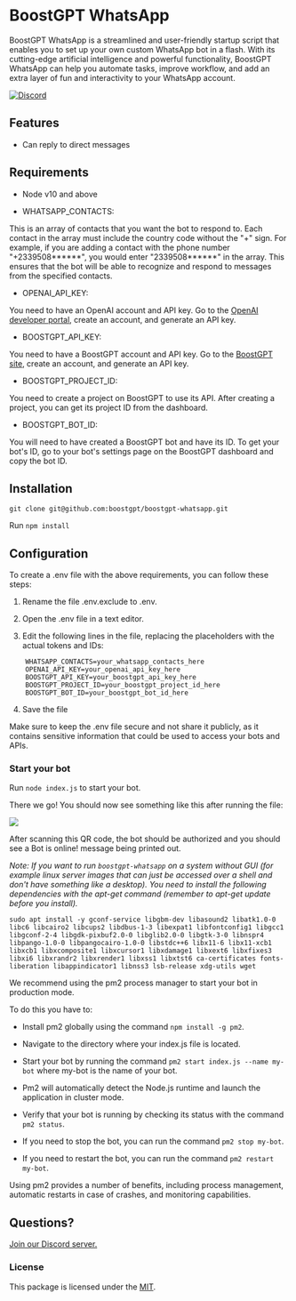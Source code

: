 # BoostGPT WhatsApp

BoostGPT WhatsApp is a streamlined and user-friendly startup script that enables you to set up your own custom WhatsApp bot in a flash. With its cutting-edge artificial intelligence and powerful functionality, BoostGPT WhatsApp can help you automate tasks, improve workflow, and add an extra layer of fun and interactivity to your WhatsApp account.

<a href="https://discord.gg/FPTmDNjA"><img src="https://img.shields.io/discord/1100801013121822770?color=%bbccff&label=Discord" alt="Discord"></a>


## Features

- Can reply to direct messages


## Requirements

* Node v10 and above

* WHATSAPP_CONTACTS:

This is an array of contacts that you want the bot to respond to. Each contact in the array must include the country code without the "+" sign. For example, if you are adding a contact with the phone number "+2339508******", you would enter "2339508******" in the array. This ensures that the bot will be able to recognize and respond to messages from the specified contacts.


* OPENAI_API_KEY:

You need to have an OpenAI account and API key.
Go to the [OpenAI developer portal](https://platform.openai.com/), create an account, and generate an API key.

* BOOSTGPT_API_KEY:

You need to have a BoostGPT account and API key.
Go to the [BoostGPT site](https://boostgpt.co), create an account, and generate an API key.

* BOOSTGPT_PROJECT_ID:

You need to create a project on BoostGPT to use its API.
After creating a project, you can get its project ID from the dashboard.

* BOOSTGPT_BOT_ID:

You will need to have created a BoostGPT bot and have its ID.
To get your bot's ID, go to your bot's settings page on the BoostGPT dashboard and copy the bot ID.



## Installation

`git clone git@github.com:boostgpt/boostgpt-whatsapp.git`

Run `npm install`

## Configuration

To create a .env file with the above requirements, you can follow these steps:

1. Rename the file .env.exclude to .env.

2. Open the .env file in a text editor.

3. Edit the following lines in the file, replacing the placeholders with the actual tokens and IDs:

```
    WHATSAPP_CONTACTS=your_whatsapp_contacts_here
    OPENAI_API_KEY=your_openai_api_key_here
    BOOSTGPT_API_KEY=your_boostgpt_api_key_here
    BOOSTGPT_PROJECT_ID=your_boostgpt_project_id_here
    BOOSTGPT_BOT_ID=your_boostgpt_bot_id_here
```

4. Save the file

Make sure to keep the .env file secure and not share it publicly, as it contains sensitive information that could be used to access your bots and APIs.


### Start your bot

Run `node index.js` to start your bot. 

There we go! You should now see something like this after running the file:

<img src="https://wwebjs.dev/assets/img/qr-gen.e20f2e8c.png" />

After scanning this QR code, the bot should be authorized and you should see a Bot is online! message being printed out.

*Note: If you want to run `boostgpt-whatsapp` on a system without GUI (for example linux server images that can just be accessed over a shell and don't have something like a desktop). You need to install the following dependencies with the apt-get command (remember to apt-get update before you install).*

`sudo apt install -y gconf-service libgbm-dev libasound2 libatk1.0-0 libc6 libcairo2 libcups2 libdbus-1-3 libexpat1 libfontconfig1 libgcc1 libgconf-2-4 libgdk-pixbuf2.0-0 libglib2.0-0 libgtk-3-0 libnspr4 libpango-1.0-0 libpangocairo-1.0-0 libstdc++6 libx11-6 libx11-xcb1 libxcb1 libxcomposite1 libxcursor1 libxdamage1 libxext6 libxfixes3 libxi6 libxrandr2 libxrender1 libxss1 libxtst6 ca-certificates fonts-liberation libappindicator1 libnss3 lsb-release xdg-utils wget`


We recommend using the pm2 process manager to start your bot in production mode. 

To do this you have to:

- Install pm2 globally using the command `npm install -g pm2`.

- Navigate to the directory where your index.js file is located.

- Start your bot by running the command `pm2 start index.js --name my-bot` where my-bot is the name of your bot.

- Pm2 will automatically detect the Node.js runtime and launch the application in cluster mode.

- Verify that your bot is running by checking its status with the command `pm2 status`.

- If you need to stop the bot, you can run the command `pm2 stop my-bot`.

- If you need to restart the bot, you can run the command `pm2 restart my-bot`.

Using pm2 provides a number of benefits, including process management, automatic restarts in case of crashes, and monitoring capabilities.


## Questions?

[Join our Discord server.](https://discord.gg/KGhz5SnyXM)


### License

This package is licensed under the [MIT](https://github.com/boostgpt/boostgpt-crisp/blob/master/LICENSE).
